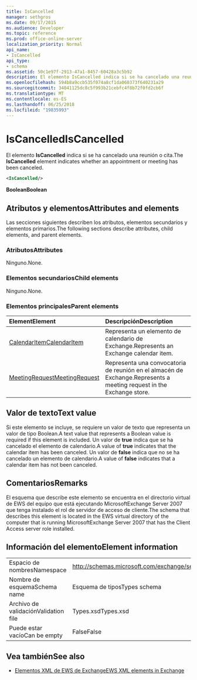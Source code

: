 ```yaml
---
title: IsCancelled
manager: sethgros
ms.date: 09/17/2015
ms.audience: Developer
ms.topic: reference
ms.prod: office-online-server
localization_priority: Normal
api_name:
- IsCancelled
api_type:
- schema
ms.assetid: 50c1e97f-2913-47a1-8457-60428a3c5b92
description: El elemento IsCancelled indica si se ha cancelado una reunión o cita.
ms.openlocfilehash: 594b8a9ccb535f074a8cf1da060373f640231a29
ms.sourcegitcommit: 34041125dc8c5f993b21cebfc4f8b72f0fd2cb6f
ms.translationtype: MT
ms.contentlocale: es-ES
ms.lasthandoff: 06/25/2018
ms.locfileid: "19835993"
---
```

# <a name="iscancelled"></a><span data-ttu-id="84d90-103">IsCancelled</span><span class="sxs-lookup"><span data-stu-id="84d90-103">IsCancelled</span></span>

<span data-ttu-id="84d90-104">El elemento **IsCancelled** indica si se ha cancelado una reunión o cita.</span><span class="sxs-lookup"><span data-stu-id="84d90-104">The **IsCancelled** element indicates whether an appointment or meeting has been canceled.</span></span> 
  
```xml
<IsCancelled/>
```

 <span data-ttu-id="84d90-105">**Boolean**</span><span class="sxs-lookup"><span data-stu-id="84d90-105">**Boolean**</span></span>
## <a name="attributes-and-elements"></a><span data-ttu-id="84d90-106">Atributos y elementos</span><span class="sxs-lookup"><span data-stu-id="84d90-106">Attributes and elements</span></span>

<span data-ttu-id="84d90-107">Las secciones siguientes describen los atributos, elementos secundarios y elementos primarios.</span><span class="sxs-lookup"><span data-stu-id="84d90-107">The following sections describe attributes, child elements, and parent elements.</span></span>
  
### <a name="attributes"></a><span data-ttu-id="84d90-108">Atributos</span><span class="sxs-lookup"><span data-stu-id="84d90-108">Attributes</span></span>

<span data-ttu-id="84d90-109">Ninguno.</span><span class="sxs-lookup"><span data-stu-id="84d90-109">None.</span></span>
  
### <a name="child-elements"></a><span data-ttu-id="84d90-110">Elementos secundarios</span><span class="sxs-lookup"><span data-stu-id="84d90-110">Child elements</span></span>

<span data-ttu-id="84d90-111">Ninguno.</span><span class="sxs-lookup"><span data-stu-id="84d90-111">None.</span></span>
  
### <a name="parent-elements"></a><span data-ttu-id="84d90-112">Elementos principales</span><span class="sxs-lookup"><span data-stu-id="84d90-112">Parent elements</span></span>

|<span data-ttu-id="84d90-113">**Element**</span><span class="sxs-lookup"><span data-stu-id="84d90-113">**Element**</span></span>|<span data-ttu-id="84d90-114">**Descripción**</span><span class="sxs-lookup"><span data-stu-id="84d90-114">**Description**</span></span>|
|:-----|:-----|
|[<span data-ttu-id="84d90-115">CalendarItem</span><span class="sxs-lookup"><span data-stu-id="84d90-115">CalendarItem</span></span>](calendaritem.md) <br/> |<span data-ttu-id="84d90-116">Representa un elemento de calendario de Exchange.</span><span class="sxs-lookup"><span data-stu-id="84d90-116">Represents an Exchange calendar item.</span></span>  <br/> |
|[<span data-ttu-id="84d90-117">MeetingRequest</span><span class="sxs-lookup"><span data-stu-id="84d90-117">MeetingRequest</span></span>](meetingrequest.md) <br/> |<span data-ttu-id="84d90-118">Representa una convocatoria de reunión en el almacén de Exchange.</span><span class="sxs-lookup"><span data-stu-id="84d90-118">Represents a meeting request in the Exchange store.</span></span>  <br/> |
   
## <a name="text-value"></a><span data-ttu-id="84d90-119">Valor de texto</span><span class="sxs-lookup"><span data-stu-id="84d90-119">Text value</span></span>

<span data-ttu-id="84d90-120">Si este elemento se incluye, se requiere un valor de texto que representa un valor de tipo Boolean.</span><span class="sxs-lookup"><span data-stu-id="84d90-120">A text value that represents a Boolean value is required if this element is included.</span></span> <span data-ttu-id="84d90-121">Un valor de **true** indica que se ha cancelado el elemento de calendario.</span><span class="sxs-lookup"><span data-stu-id="84d90-121">A value of **true** indicates that the calendar item has been canceled.</span></span> <span data-ttu-id="84d90-122">Un valor de **false** indica que no se ha cancelado un elemento de calendario.</span><span class="sxs-lookup"><span data-stu-id="84d90-122">A value of **false** indicates that a calendar item has not been canceled.</span></span> 
  
## <a name="remarks"></a><span data-ttu-id="84d90-123">Comentarios</span><span class="sxs-lookup"><span data-stu-id="84d90-123">Remarks</span></span>

<span data-ttu-id="84d90-124">El esquema que describe este elemento se encuentra en el directorio virtual de EWS del equipo que está ejecutando MicrosoftExchange Server 2007 que tenga instalado el rol de servidor de acceso de cliente.</span><span class="sxs-lookup"><span data-stu-id="84d90-124">The schema that describes this element is located in the EWS virtual directory of the computer that is running MicrosoftExchange Server 2007 that has the Client Access server role installed.</span></span>
  
## <a name="element-information"></a><span data-ttu-id="84d90-125">Información del elemento</span><span class="sxs-lookup"><span data-stu-id="84d90-125">Element information</span></span>

|||
|:-----|:-----|
|<span data-ttu-id="84d90-126">Espacio de nombres</span><span class="sxs-lookup"><span data-stu-id="84d90-126">Namespace</span></span>  <br/> |http://schemas.microsoft.com/exchange/services/2006/types  <br/> |
|<span data-ttu-id="84d90-127">Nombre de esquema</span><span class="sxs-lookup"><span data-stu-id="84d90-127">Schema name</span></span>  <br/> |<span data-ttu-id="84d90-128">Esquema de tipos</span><span class="sxs-lookup"><span data-stu-id="84d90-128">Types schema</span></span>  <br/> |
|<span data-ttu-id="84d90-129">Archivo de validación</span><span class="sxs-lookup"><span data-stu-id="84d90-129">Validation file</span></span>  <br/> |<span data-ttu-id="84d90-130">Types.xsd</span><span class="sxs-lookup"><span data-stu-id="84d90-130">Types.xsd</span></span>  <br/> |
|<span data-ttu-id="84d90-131">Puede estar vacío</span><span class="sxs-lookup"><span data-stu-id="84d90-131">Can be empty</span></span>  <br/> |<span data-ttu-id="84d90-132">False</span><span class="sxs-lookup"><span data-stu-id="84d90-132">False</span></span>  <br/> |
   
## <a name="see-also"></a><span data-ttu-id="84d90-133">Vea también</span><span class="sxs-lookup"><span data-stu-id="84d90-133">See also</span></span>



- [<span data-ttu-id="84d90-134">Elementos XML de EWS de Exchange</span><span class="sxs-lookup"><span data-stu-id="84d90-134">EWS XML elements in Exchange</span></span>](ews-xml-elements-in-exchange.md)

